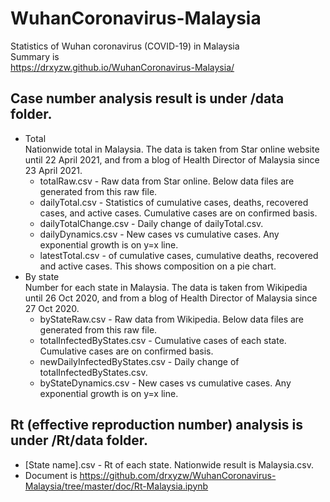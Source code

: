 # WuhanCoronavirus-Malaysia
Statistics of Wuhan coronavirus (COVID-19) in Malaysia  
Summary is  
https://drxyzw.github.io/WuhanCoronavirus-Malaysia/  
  
## Case number analysis result is under /data folder.   
* Total  
    Nationwide total in Malaysia. The data is taken from Star online website until 22 April 2021, and from a blog of Health Director of Malaysia since 23 April 2021.
  * totalRaw.csv - Raw data from Star online. Below data files are generated from this raw file.
  * dailyTotal.csv - Statistics of cumulative cases, deaths, recovered cases, and active cases. Cumulative cases are on confirmed basis.
  * dailyTotalChange.csv - Daily change of dailyTotal.csv.
  * dailyDynamics.csv - New cases vs cumulative cases. Any exponential growth is on y=x line.
  * latestTotal.csv - of cumulative cases, cumulative deaths, recovered and active cases. This shows composition on a pie chart.
* By state  
    Number for each state in Malaysia. The data is taken from Wikipedia until 26 Oct 2020, and from a blog of Health Director of Malaysia since 27 Oct 2020.
  * byStateRaw.csv - Raw data from Wikipedia. Below data files are generated from this raw file.
  * totalInfectedByStates.csv - Cumulative cases of each state. Cumulative cases are on confirmed basis.
  * newDailyInfectedByStates.csv - Daily change of totalInfectedByStates.csv.
  * byStateDynamics.csv - New cases vs cumulative cases. Any exponential growth is on y=x line.
## Rt (effective reproduction number) analysis is under /Rt/data folder.  
* [State name].csv - Rt of each state. Nationwide result is Malaysia.csv.
* Document is https://github.com/drxyzw/WuhanCoronavirus-Malaysia/tree/master/doc/Rt-Malaysia.ipynb


